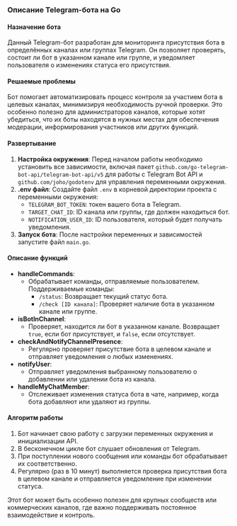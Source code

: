 ### Описание Telegram-бота на Go

#### Назначение бота

Данный Telegram-бот разработан для мониторинга присутствия бота в определённых каналах или группах Telegram. Он позволяет проверять, состоит ли бот в указанном канале или группе, и уведомляет пользователя о изменениях статуса его присутствия.

#### Решаемые проблемы

Бот помогает автоматизировать процесс контроля за участием бота в целевых каналах, минимизируя необходимость ручной проверки. Это особенно полезно для администраторов каналов, которые хотят убедиться, что их боты находятся в нужных местах для обеспечения модерации, информирования участников или других функций.

#### Развертывание

1. **Настройка окружения**: Перед началом работы необходимо установить все зависимости, включая пакет `github.com/go-telegram-bot-api/telegram-bot-api/v5` для работы с Telegram Bot API и `github.com/joho/godotenv` для управления переменными окружения.
2. **.env файл**: Создайте файл `.env` в корневой директории проекта с переменными окружения:
   - `TELEGRAM_BOT_TOKEN`: токен вашего бота в Telegram.
   - `TARGET_CHAT_ID`: ID канала или группы, где должен находиться бот.
   - `NOTIFICATION_USER_ID`: ID пользователя, который будет получать уведомления.
3. **Запуск бота**: После настройки переменных и зависимостей запустите файл `main.go`.

#### Описание функций

- **handleCommands**:
  - Обрабатывает команды, отправляемые пользователем. Поддерживаемые команды:
    - `/status`: Возвращает текущий статус бота.
    - `/check [ID канала]`: Проверяет наличие бота в указанном канале или группе.
- **isBotInChannel**:
  - Проверяет, находится ли бот в указанном канале. Возвращает `true`, если бот присутствует, и `false`, если отсутствует.
- **checkAndNotifyChannelPresence**:
  - Регулярно проверяет присутствие бота в целевом канале и отправляет уведомления о любых изменениях.
- **notifyUser**:
  - Отправляет уведомления выбранному пользователю о добавлении или удалении бота из канала.
- **handleMyChatMember**:
  - Отслеживает изменения статуса бота в чате, например, когда бота добавляют или удаляют из группы.

#### Алгоритм работы

1. Бот начинает свою работу с загрузки переменных окружения и инициализации API.
2. В бесконечном цикле бот слушает обновления от Telegram.
3. При поступлении нового сообщения или команды бот обрабатывает их соответственно.
4. Регулярно (раз в 10 минут) выполняется проверка присутствия бота в целевом канале и отправляется уведомление при изменении статуса.

Этот бот может быть особенно полезен для крупных сообществ или коммерческих каналов, где важно поддерживать постоянное взаимодействие и контроль.
